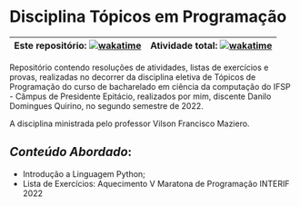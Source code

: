 # Disciplina Tópicos em Programação

| Este repositório: [![wakatime](https://wakatime.com/badge/github/Dankotchev/Topicos-em-Programacao.svg?style=for-the-badge)](https://wakatime.com/badge/github/Dankotchev/Topicos-em-Programacao) | **Atividade total:** [![wakatime](https://wakatime.com/badge/user/7acf6789-aea1-423f-9bd3-04bae9188074.svg?style=for-the-badge)](https://wakatime.com/@7acf6789-aea1-423f-9bd3-04bae9188074) |
| :----------------------------------------------------------: | :----------------------------------------------------------: |

Repositório contendo resoluções de atividades, listas de exercícios e provas, realizadas no decorrer da disciplina eletiva de Tópicos de Programação do curso de bacharelado em ciência da computação do IFSP - Câmpus de Presidente Epitácio, realizados por mim, discente Danilo Domingues Quirino, no segundo semestre de 2022.

A disciplina ministrada pelo professor Vilson Francisco Maziero.

## _Conteúdo Abordado_:

- Introdução a Linguagem Python;
- Lista de Exercícios: Aquecimento V Maratona de Programação INTERIF 2022
